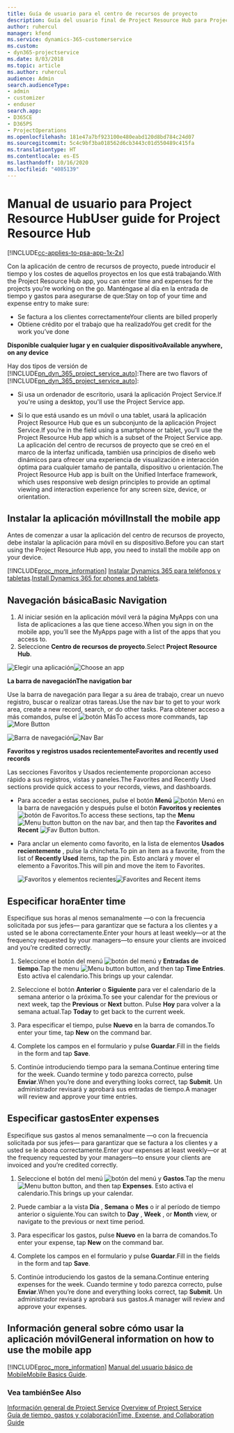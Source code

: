 ```yaml
---
title: Guía de usuario para el centro de recursos de proyecto
description: Guía del usuario final de Project Resource Hub para Project Service
author: ruhercul
manager: kfend
ms.service: dynamics-365-customerservice
ms.custom:
- dyn365-projectservice
ms.date: 8/03/2018
ms.topic: article
ms.author: ruhercul
audience: Admin
search.audienceType:
- admin
- customizer
- enduser
search.app:
- D365CE
- D365PS
- ProjectOperations
ms.openlocfilehash: 181e47a7bf923100e480eabd120d8bd784c24d07
ms.sourcegitcommit: 5c4c9bf3ba018562d6cb3443c01d550489c415fa
ms.translationtype: HT
ms.contentlocale: es-ES
ms.lasthandoff: 10/16/2020
ms.locfileid: "4085139"
---
```

# <a name="user-guide-for-project-resource-hub"></a><span data-ttu-id="58565-103">Manual de usuario para Project Resource Hub</span><span class="sxs-lookup"><span data-stu-id="58565-103">User guide for Project Resource Hub</span></span>

[!INCLUDE[cc-applies-to-psa-app-1x-2x](../includes/cc-applies-to-psa-app-1x-2x.md)]

<span data-ttu-id="58565-104">Con la aplicación de centro de recursos de proyecto, puede introducir el tiempo y los costes de aquellos proyectos en los que está trabajando.</span><span class="sxs-lookup"><span data-stu-id="58565-104">With the Project Resource Hub app, you can enter time and expenses for the projects you’re working on the go.</span></span> <span data-ttu-id="58565-105">Manténgase al día en la entrada de tiempo y gastos para asegurarse de que:</span><span class="sxs-lookup"><span data-stu-id="58565-105">Stay on top of your time and expense entry to make sure:</span></span>

- <span data-ttu-id="58565-106">Se factura a los clientes correctamente</span><span class="sxs-lookup"><span data-stu-id="58565-106">Your clients are billed properly</span></span>
- <span data-ttu-id="58565-107">Obtiene crédito por el trabajo que ha realizado</span><span class="sxs-lookup"><span data-stu-id="58565-107">You get credit for the work you’ve done</span></span>

<span data-ttu-id="58565-108">**Disponible cualquier lugar y en cualquier dispositivo**</span><span class="sxs-lookup"><span data-stu-id="58565-108">**Available anywhere, on any device**</span></span>

<span data-ttu-id="58565-109">Hay dos tipos de versión de [!INCLUDE[pn_dyn_365_project_service_auto](../includes/pn-dyn-365-project-service-auto.md)]:</span><span class="sxs-lookup"><span data-stu-id="58565-109">There are two flavors of [!INCLUDE[pn_dyn_365_project_service_auto](../includes/pn-dyn-365-project-service-auto.md)]:</span></span> 

- <span data-ttu-id="58565-110">Si usa un ordenador de escritorio, usará la aplicación Project Service.</span><span class="sxs-lookup"><span data-stu-id="58565-110">If you're using a desktop, you'll use the Project Service app.</span></span> 

- <span data-ttu-id="58565-111">Si lo que está usando es un móvil o una tablet, usará la aplicación Project Resource Hub que es un subconjunto de la aplicación Project Service.</span><span class="sxs-lookup"><span data-stu-id="58565-111">If you’re in the field using a smartphone or tablet, you’ll use the Project Resource Hub app which is a subset of the Project Service  app.</span></span> <span data-ttu-id="58565-112">La aplicación del centro de recursos de proyecto que se creó en el marco de la interfaz unificada, también usa principios de diseño web dinámicos para ofrecer una experiencia de visualización e interacción óptima para cualquier tamaño de pantalla, dispositivo u orientación.</span><span class="sxs-lookup"><span data-stu-id="58565-112">The Project Resource Hub app is built on the Unified Interface framework, which uses responsive web design principles to provide an optimal viewing and interaction experience for any screen size, device, or orientation.</span></span> 


## <a name="install-the-mobile-app"></a><span data-ttu-id="58565-113">Instalar la aplicación móvil</span><span class="sxs-lookup"><span data-stu-id="58565-113">Install the mobile app</span></span>
<span data-ttu-id="58565-114">Antes de comenzar a usar la aplicación del centro de recursos de proyecto, debe instalar la aplicación para móvil en su dispositivo.</span><span class="sxs-lookup"><span data-stu-id="58565-114">Before you can start using the Project Resource Hub app, you need to install the mobile app on your device.</span></span> 

[!INCLUDE[proc_more_information](../includes/proc-more-information.md)] <span data-ttu-id="58565-115">[Instalar Dynamics 365 para teléfonos y tabletas](https://docs.microsoft.com/dynamics365/mobile-app/install-dynamics-365-for-phones-and-tablets).</span><span class="sxs-lookup"><span data-stu-id="58565-115">[Install Dynamics 365 for phones and tablets](https://docs.microsoft.com/dynamics365/mobile-app/install-dynamics-365-for-phones-and-tablets).</span></span>

## <a name="basic-navigation"></a><span data-ttu-id="58565-116">Navegación básica</span><span class="sxs-lookup"><span data-stu-id="58565-116">Basic Navigation</span></span>
1.  <span data-ttu-id="58565-117">Al iniciar sesión en la aplicación móvil verá la página MyApps con una lista de aplicaciones a las que tiene acceso.</span><span class="sxs-lookup"><span data-stu-id="58565-117">When you sign in on the mobile app, you’ll see the MyApps page with a list of the apps that you access to.</span></span> 
2.  <span data-ttu-id="58565-118">Seleccione **Centro de recursos de proyecto**.</span><span class="sxs-lookup"><span data-stu-id="58565-118">Select **Project Resource Hub**.</span></span>

<span data-ttu-id="58565-119">![Elegir una aplicación](media/chooseApp_1.png "Elegir una aplicación")</span><span class="sxs-lookup"><span data-stu-id="58565-119">![Choose an app](media/chooseApp_1.png "Choose an app")</span></span>

<span data-ttu-id="58565-120">**La barra de navegación**</span><span class="sxs-lookup"><span data-stu-id="58565-120">**The navigation bar**</span></span>

<span data-ttu-id="58565-121">Use la barra de navegación para llegar a su área de trabajo, crear un nuevo registro, buscar o realizar otras tareas.</span><span class="sxs-lookup"><span data-stu-id="58565-121">Use the nav bar to get to your work area, create a new record, search, or do other tasks.</span></span> <span data-ttu-id="58565-122">Para obtener acceso a más comandos, pulse el ![botón Más](media/MoreButton.png "Botón Más")</span><span class="sxs-lookup"><span data-stu-id="58565-122">To access more commands, tap ![More Button](media/MoreButton.png "More Button")</span></span>

<span data-ttu-id="58565-123">![Barra de navegación](media/NavBar_2.png "Barra de navegación")</span><span class="sxs-lookup"><span data-stu-id="58565-123">![Nav Bar](media/NavBar_2.png "Nav Bar")</span></span>

<span data-ttu-id="58565-124">**Favoritos y registros usados recientemente**</span><span class="sxs-lookup"><span data-stu-id="58565-124">**Favorites and recently used records**</span></span>

<span data-ttu-id="58565-125">Las secciones Favoritos y Usados recientemente proporcionan acceso rápido a sus registros, vistas y paneles.</span><span class="sxs-lookup"><span data-stu-id="58565-125">The Favorites and Recently Used sections provide quick access to your records, views, and dashboards.</span></span> 

- <span data-ttu-id="58565-126">Para acceder a estas secciones, pulse el botón **Menú** ![botón Menú](media/MenuButton.png "Botón de menú") en la barra de navegación y después pulse el botón **Favoritos y recientes** ![botón de Favoritos](media/FavButton.png "Botón Favoritos").</span><span class="sxs-lookup"><span data-stu-id="58565-126">To access these sections, tap the **Menu** ![Menu button](media/MenuButton.png "Menu button") button on the nav bar, and then tap the **Favorites and Recent** ![Fav Button](media/FavButton.png "Fav Button") button.</span></span>

- <span data-ttu-id="58565-127">Para anclar un elemento como favorito, en la lista de elementos **Usados recientemente** , pulse la chincheta.</span><span class="sxs-lookup"><span data-stu-id="58565-127">To pin an item as a favorite, from the list of **Recently Used** items, tap the pin.</span></span> <span data-ttu-id="58565-128">Esto anclará y mover el elemento a Favoritos.</span><span class="sxs-lookup"><span data-stu-id="58565-128">This will pin and move the item to Favorites.</span></span>

  <span data-ttu-id="58565-129">![Favoritos y elementos recientes](media/Favs_3.png "Favoritos y elementos recientes")</span><span class="sxs-lookup"><span data-stu-id="58565-129">![Favorites and Recent items](media/Favs_3.png "Favorites and Recent items")</span></span>
 
## <a name="enter-time"></a><span data-ttu-id="58565-130">Especificar hora</span><span class="sxs-lookup"><span data-stu-id="58565-130">Enter time</span></span>
<span data-ttu-id="58565-131">Especifique sus horas al menos semanalmente —o con la frecuencia solicitada por sus jefes— para garantizar que se factura a los clientes y a usted se le abona correctamente.</span><span class="sxs-lookup"><span data-stu-id="58565-131">Enter your hours at least weekly—or at the frequency requested by your managers—to ensure your clients are invoiced and you’re credited correctly.</span></span>

1. <span data-ttu-id="58565-132">Seleccione el botón del menú ![botón del menú](media/MenuButton.png "Botón de menú") y **Entradas de tiempo**.</span><span class="sxs-lookup"><span data-stu-id="58565-132">Tap the menu ![Menu button](media/MenuButton.png "Menu button") button, and then tap **Time Entries**.</span></span> <span data-ttu-id="58565-133">Esto activa el calendario.</span><span class="sxs-lookup"><span data-stu-id="58565-133">This brings up your calendar.</span></span>

2. <span data-ttu-id="58565-134">Seleccione el botón **Anterior** o **Siguiente** para ver el calendario de la semana anterior o la próxima.</span><span class="sxs-lookup"><span data-stu-id="58565-134">To see your calendar for the previous or next week, tap the **Previous** or **Next** button.</span></span> <span data-ttu-id="58565-135">Pulse **Hoy** para volver a la semana actual.</span><span class="sxs-lookup"><span data-stu-id="58565-135">Tap **Today** to get back to the current week.</span></span>

3. <span data-ttu-id="58565-136">Para especificar el tiempo, pulse **Nuevo** en la barra de comandos.</span><span class="sxs-lookup"><span data-stu-id="58565-136">To enter your time, tap **New** on the command bar.</span></span> 

4. <span data-ttu-id="58565-137">Complete los campos en el formulario y pulse **Guardar**.</span><span class="sxs-lookup"><span data-stu-id="58565-137">Fill in the fields in the form and tap **Save**.</span></span>

5. <span data-ttu-id="58565-138">Continúe introduciendo tiempo para la semana.</span><span class="sxs-lookup"><span data-stu-id="58565-138">Continue entering time for the week.</span></span> <span data-ttu-id="58565-139">Cuando termine y todo parezca correcto, pulse **Enviar**.</span><span class="sxs-lookup"><span data-stu-id="58565-139">When you’re done and everything looks correct, tap **Submit**.</span></span> <span data-ttu-id="58565-140">Un administrador revisará y aprobará sus entradas de tiempo.</span><span class="sxs-lookup"><span data-stu-id="58565-140">A manager will review and approve your time entries.</span></span>

## <a name="enter-expenses"></a><span data-ttu-id="58565-141">Especificar gastos</span><span class="sxs-lookup"><span data-stu-id="58565-141">Enter expenses</span></span> 
<span data-ttu-id="58565-142">Especifique sus gastos al menos semanalmente —o con la frecuencia solicitada por sus jefes— para garantizar que se factura a los clientes y a usted se le abona correctamente.</span><span class="sxs-lookup"><span data-stu-id="58565-142">Enter your expenses at least weekly—or at the frequency requested by your managers—to ensure your clients are invoiced and you’re credited correctly.</span></span>

1. <span data-ttu-id="58565-143">Seleccione el botón del menú ![botón del menú](media/MenuButton.png "Botón de menú") y **Gastos**.</span><span class="sxs-lookup"><span data-stu-id="58565-143">Tap the menu ![Menu button](media/MenuButton.png "Menu button") button, and then tap **Expenses**.</span></span> <span data-ttu-id="58565-144">Esto activa el calendario.</span><span class="sxs-lookup"><span data-stu-id="58565-144">This brings up your calendar.</span></span>

2. <span data-ttu-id="58565-145">Puede cambiar a la vista **Día** , **Semana** o **Mes** o ir al período de tiempo anterior o siguiente.</span><span class="sxs-lookup"><span data-stu-id="58565-145">You can switch to **Day** , **Week** , or **Month** view, or navigate to the previous or next time period.</span></span> 

3. <span data-ttu-id="58565-146">Para especificar los gastos, pulse **Nuevo** en la barra de comandos.</span><span class="sxs-lookup"><span data-stu-id="58565-146">To enter your expense, tap **New** on the command bar.</span></span> 

4. <span data-ttu-id="58565-147">Complete los campos en el formulario y pulse **Guardar**.</span><span class="sxs-lookup"><span data-stu-id="58565-147">Fill in the fields in the form and tap **Save**.</span></span>

5. <span data-ttu-id="58565-148">Continúe introduciendo los gastos de la semana.</span><span class="sxs-lookup"><span data-stu-id="58565-148">Continue entering expenses for the week.</span></span> <span data-ttu-id="58565-149">Cuando termine y todo parezca correcto, pulse **Enviar**.</span><span class="sxs-lookup"><span data-stu-id="58565-149">When you’re done and everything looks correct, tap **Submit**.</span></span> <span data-ttu-id="58565-150">Un administrador revisará y aprobará sus gastos.</span><span class="sxs-lookup"><span data-stu-id="58565-150">A manager will review and approve your expenses.</span></span>

## <a name="general-information-on-how-to-use-the-mobile-app"></a><span data-ttu-id="58565-151">Información general sobre cómo usar la aplicación móvil</span><span class="sxs-lookup"><span data-stu-id="58565-151">General information on how to use the mobile app</span></span> 
[!INCLUDE[proc_more_information](../includes/proc-more-information.md)] <span data-ttu-id="58565-152">[Manual del usuario básico de Mobile](https://docs.microsoft.com/dynamics365/mobile-app/dynamics-365-phones-tablets-users-guide)</span><span class="sxs-lookup"><span data-stu-id="58565-152">[Mobile Basics Guide](https://docs.microsoft.com/dynamics365/mobile-app/dynamics-365-phones-tablets-users-guide).</span></span>

### <a name="see-also"></a><span data-ttu-id="58565-153">Vea también</span><span class="sxs-lookup"><span data-stu-id="58565-153">See Also</span></span>  
 <span data-ttu-id="58565-154">[Información general de Project Service](../psa/overview.md) </span><span class="sxs-lookup"><span data-stu-id="58565-154">[Overview of Project Service](../psa/overview.md) </span></span>  
 [<span data-ttu-id="58565-155">Guía de tiempo, gastos y colaboración</span><span class="sxs-lookup"><span data-stu-id="58565-155">Time, Expense, and Collaboration Guide</span></span>](../psa/time-expense-collaboration-guide.md)   
 
